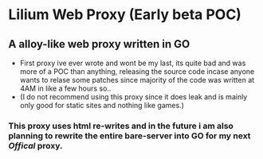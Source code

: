 # Lilium Web Proxy (Early beta POC)
## A alloy-like web proxy written in GO
- First proxy ive ever wrote and wont be my last, its quite bad and was more of a POC than anything, releasing the source code incase anyone wants to relase some patches since majority of the code was written at 4AM in like a few hours so..
- (I do not recommend using this proxy since it does leak and is mainly only good for static sites and nothing like games.)
### This proxy uses html re-writes and in the future i am also planning to rewrite the entire bare-server into GO for my next *Offical* proxy.
